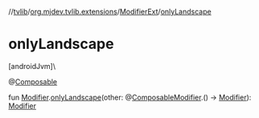 //[tvlib](../../../index.md)/[org.mjdev.tvlib.extensions](../index.md)/[ModifierExt](index.md)/[onlyLandscape](only-landscape.md)

# onlyLandscape

[androidJvm]\

@[Composable](https://developer.android.com/reference/kotlin/androidx/compose/runtime/Composable.html)

fun [Modifier](https://developer.android.com/reference/kotlin/androidx/compose/ui/Modifier.html).[onlyLandscape](only-landscape.md)(other: @[Composable](https://developer.android.com/reference/kotlin/androidx/compose/runtime/Composable.html)[Modifier](https://developer.android.com/reference/kotlin/androidx/compose/ui/Modifier.html).() -&gt; [Modifier](https://developer.android.com/reference/kotlin/androidx/compose/ui/Modifier.html)): [Modifier](https://developer.android.com/reference/kotlin/androidx/compose/ui/Modifier.html)
